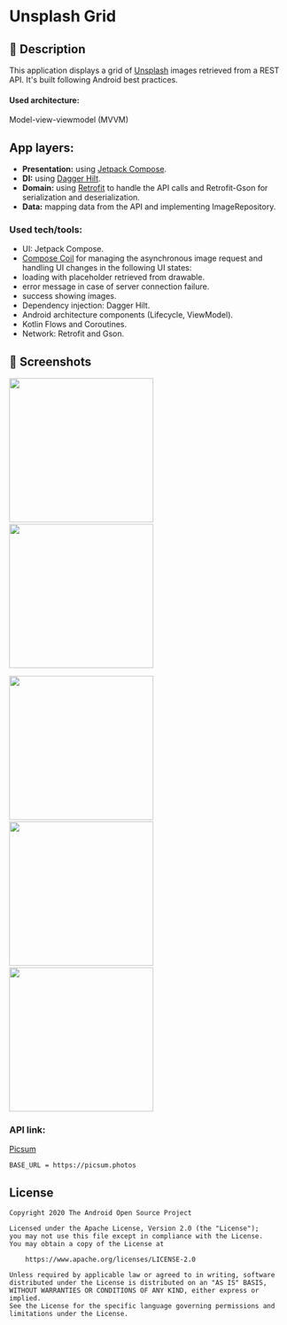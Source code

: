 # Unsplash Grid

## :scroll: Description

This application displays a grid of [Unsplash](https://unsplash.com) images retrieved from a REST API. It's built following Android
best practices.

#### Used architecture:

Model-view-viewmodel (MVVM)

## App layers:

* **Presentation:** using [Jetpack Compose](https://developer.android.com/jetpack/compose).
* **DI:** using [Dagger Hilt](https://dagger.dev/hilt).
* **Domain:** using [Retrofit](https://square.github.io/retrofit) to handle the API calls and Retrofit-Gson for serialization and
  deserialization.
* **Data:** mapping data from the API and implementing ImageRepository.

### Used tech/tools:

* UI: Jetpack Compose.
* [Compose Coil](https://coil-kt.github.io/coil/compose) for managing the asynchronous image request and handling UI changes in the following UI states:
* loading with placeholder retrieved from drawable.
* error message in case of server connection failure.
* success showing images.
* Dependency injection: Dagger Hilt.
* Android architecture components (Lifecycle, ViewModel).
* Kotlin Flows and Coroutines.
* Network: Retrofit and Gson.

## :camera_flash: Screenshots

<img src="/result/successful.png" width="260">&emsp;<img src="/result/dark.png" width="260">

<img src="/result/loading_screenshot.png" width="260">&emsp;<img src="/result/image_loading.png" width="260">&emsp;<img src="/result/error.png" width="260">


### API link:
[Picsum](https://picsum.photos)

``` BASE_URL = https://picsum.photos ```

## License

```
Copyright 2020 The Android Open Source Project

Licensed under the Apache License, Version 2.0 (the "License");
you may not use this file except in compliance with the License.
You may obtain a copy of the License at

    https://www.apache.org/licenses/LICENSE-2.0

Unless required by applicable law or agreed to in writing, software
distributed under the License is distributed on an "AS IS" BASIS,
WITHOUT WARRANTIES OR CONDITIONS OF ANY KIND, either express or implied.
See the License for the specific language governing permissions and
limitations under the License.
```



